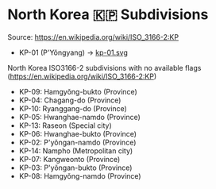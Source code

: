 # North Korea 🇰🇵 Subdivisions

Source: https://en.wikipedia.org/wiki/ISO_3166-2:KP

* KP-01 (P'Yǒngyang) -> [kp-01.svg](https://github.com/amckenna41/iso3166-flag-icons/blob/main/iso3166-2-icons/KP/kp-01.svg)

North Korea ISO3166-2 subdivisions with no available flags (https://en.wikipedia.org/wiki/ISO_3166-2:KP)

* KP-09: Hamgyǒng-bukto (Province)
* KP-04: Chagang-do (Province)
* KP-10: Ryanggang-do (Province)
* KP-05: Hwanghae-namdo (Province)
* KP-13: Raseon (Special city)
* KP-06: Hwanghae-bukto (Province)
* KP-02: P'yǒngan-namdo (Province)
* KP-14: Nampho (Metropolitan city)
* KP-07: Kangweonto (Province)
* KP-03: P'yǒngan-bukto (Province)
* KP-08: Hamgyǒng-namdo (Province)